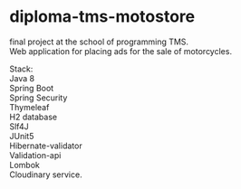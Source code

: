 # diploma-tms-motostore
final project at the school of programming TMS.<br>
Web application for placing ads for the sale of motorcycles.

Stack:<br>
Java 8<br>
Spring Boot<br> 
Spring Security<br>
Thymeleaf<br>
H2 database<br>
Slf4J<br>
JUnit5<br>
Hibernate-validator<br>
Validation-api<br>
Lombok<br>
Cloudinary service.
